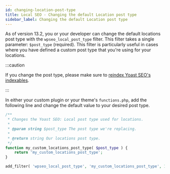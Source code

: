 ```yaml
---
id: changing-location-post-type
title: Local SEO - Changing the default Location post type
sidebar_label: Changing the default Location post type
---
```


As of version 13.2, you or your developer can change the default locations post type with the `wpseo_local_post_type` filter. This filter takes a single parameter: `$post_type` (required).
This filter is particularly useful in cases where you have defined a custom post type that you're using for your locations.

:::caution

If you change the post type, please make sure to [reindex Yoast SEO's indexables](../../features/wp-cli/reindex-indexables.md).

:::

In either your custom plugin or your theme's `functions.php`, add the following line and change the default value to your desired post type.

```php
/** 
 * Changes the Yoast SEO: Local post type used for locations.
 *
 * @param string $post_type The post type we're replacing.
 *
 * @return string Our locations post type.
 */
function my_custom_locations_post_type( $post_type ) {
    return 'my_custom_locations_post_type';
}

add_filter( 'wpseo_local_post_type', 'my_custom_locations_post_type', 10, 1 );
```
